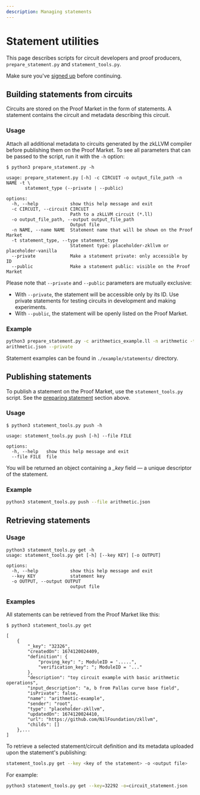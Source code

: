 ```yaml
---
description: Managing statements
---
```


# Statement utilities

This page describes scripts for circuit developers and proof producers,
`prepare_statement.py` and `statement_tools.py`.

Make sure you've [signed up](user.md) before continuing.

## Building statements from circuits

Circuits are stored on the Proof Market in the form of statements.
A statement contains the circuit and metadata describing this circuit.

### Usage
Attach all additional metadata to circuits generated by the zkLLVM compiler
before publishing them on the Proof Market.
To see all parameters that can be passed to the script, run it with the `-h` option:

```console
$ python3 prepare_statement.py -h 

usage: prepare_statement.py [-h] -c CIRCUIT -o output_file_path -n NAME -t \
       statement_type (--private | --public)

options:
  -h, --help            show this help message and exit
  -c CIRCUIT, --circuit CIRCUIT
                        Path to a zkLLVM circuit (*.ll)
  -o output_file_path, --output output_file_path
                        Output file
  -n NAME, --name NAME  Statement name that will be shown on the Proof Market
  -t statement_type, --type statement_type
                        Statement type: placeholder-zkllvm or placeholder-vanilla
  --private             Make a statement private: only accessible by ID
  --public              Make a statement public: visible on the Proof Market
```

Please note that `--private` and `--public` parameters are mutually exclusive:
* With `--private`, the statement will be accessible only by its ID.
  Use private statements for testing circuits in development and making experiments.
* With `--public`, the statement will be openly listed on the Proof Market.

### Example

```bash
python3 prepare_statement.py -c arithmetics_example.ll -n arithmetic -t placeholder-zkllvm -o \
arithmetic.json --private
```
Statement examples can be found in `./example/statements/` directory.

## Publishing statements
To publish a statement on the Proof Market, use the `statement_tools.py` script.
See the [preparing statement](statement.md#preparing-circuit-as-a-statement) section above.

### Usage

```console
$ python3 statement_tools.py push -h

usage: statement_tools.py push [-h] --file FILE

options:
  -h, --help   show this help message and exit
  --file FILE  file
```

You will be returned an object containing a *_key* field — a unique descriptor of the statement.

### Example

```bash
python3 statement_tools.py push --file arithmetic.json
```

## Retrieving statements
### Usage

```console
python3 statement_tools.py get -h
usage: statement_tools.py get [-h] [--key KEY] [-o OUTPUT]

options:
  -h, --help            show this help message and exit
  --key KEY             statement key
  -o OUTPUT, --output OUTPUT
                        output file
```

### Examples

All statements can be retrieved from the Proof Market like this:

```console
$ python3 statement_tools.py get

[    
    {
        "_key": "32326",
        "createdOn": 1674120024409,
        "definition": {
            "proving_key": "; ModuleID = '.....",
            "verification_key": "; ModuleID = '..."
        },
        "description": "toy circuit example with basic arithmetic operations",
        "input_description": "a, b from Pallas curve base field",
        "isPrivate": false,
        "name": "arithmetic-example",
        "sender": "root",
        "type": "placeholder-zkllvm",
        "updatedOn": 1674120024410,
        "url": "https://github.com/NilFoundation/zkllvm",
        "childs": []
    },...
]
```

To retrieve a selected statement/circuit definition and its metadata
uploaded upon the statement's publishing:

```bash
statement_tools.py get --key <key of the statement> -o <output file> 
```
For example:

```bash
python3 statement_tools.py get --key=32292 -o=circuit_statement.json
```
